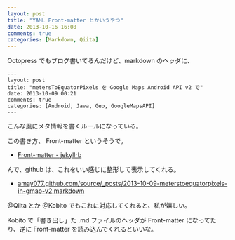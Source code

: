 ```yaml
---
layout: post
title: "YAML Front-matter とかいうやつ"
date: 2013-10-16 16:08
comments: true
categories: [Markdown, Qiita]
---
```

Octopress でもブログ書いてるんだけど、markdown のヘッダに、
<!--more-->
```
---
layout: post
title: "metersToEquatorPixels を Google Maps Android API v2 で"
date: 2013-10-09 00:21
comments: true
categories: [Android, Java, Geo, GoogleMapsAPI]
---
```

こんな風にメタ情報を書くルールになっている。

この書き方、 Front-matter というそうで。

* [Front-matter - jekyllrb](http://jekyllrb.com/docs/frontmatter/)

んで、github は、これをいい感じに整形して表示してくれる。

* [amay077.github.com/source/_posts/2013-10-09-meterstoequatorpixels-in-gmap-v2.markdown](https://github.com/amay077/amay077.github.com/blob/source/source/_posts/2013-10-09-meterstoequatorpixels-in-gmap-v2.markdown)

@Qiita とか ＠Kobito でもこれに対応してくれると、私が嬉しい。

Kobito で「書き出し」た .md ファイルのヘッダが Front-matter になってたり、逆に Front-matter を読み込んでくれるといいな。